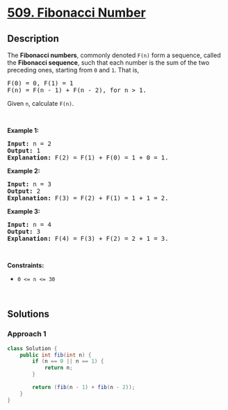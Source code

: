 # [509. Fibonacci Number](https://leetcode.com/problems/fibonacci-number)

## Description

<p>The <b>Fibonacci numbers</b>, commonly denoted <code>F(n)</code> form a sequence, called the <b>Fibonacci sequence</b>, such that each number is the sum of the two preceding ones, starting from <code>0</code> and <code>1</code>. That is,</p>

<pre>
F(0) = 0, F(1) = 1
F(n) = F(n - 1) + F(n - 2), for n &gt; 1.
</pre>

<p>Given <code>n</code>, calculate <code>F(n)</code>.</p>
<p>&nbsp;</p>

<p><strong class="example">Example 1:</strong></p>
<pre>
<strong>Input:</strong> n = 2
<strong>Output:</strong> 1
<strong>Explanation:</strong> F(2) = F(1) + F(0) = 1 + 0 = 1.
</pre>

<p><strong class="example">Example 2:</strong></p>
<pre>
<strong>Input:</strong> n = 3
<strong>Output:</strong> 2
<strong>Explanation:</strong> F(3) = F(2) + F(1) = 1 + 1 = 2.
</pre>

<p><strong class="example">Example 3:</strong></p>
<pre>
<strong>Input:</strong> n = 4
<strong>Output:</strong> 3
<strong>Explanation:</strong> F(4) = F(3) + F(2) = 2 + 1 = 3.
</pre>
<p>&nbsp;</p>

<p><strong>Constraints:</strong></p>
<ul>
    <li><code>0 &lt;= n &lt;= 30</code></li>
</ul>
<p>&nbsp;</p>

## Solutions

### **Approach 1**

```java
class Solution {
    public int fib(int n) {
        if (n == 0 || n == 1) {
            return n;
        }
        
        return (fib(n - 1) + fib(n - 2));
    }
}
```